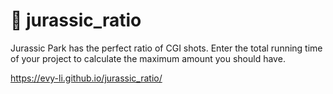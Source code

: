 # 🦕 jurassic_ratio
Jurassic Park has the perfect ratio of CGI shots. Enter the total running time of your project to calculate the maximum amount you should have.

https://evy-li.github.io/jurassic_ratio/
